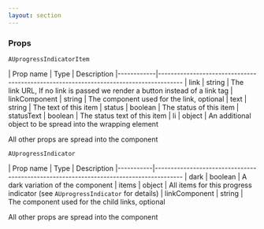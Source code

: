 ```yaml
---
layout: section
---
```


### Props

`AUprogressIndicatorItem`

| Prop name  | Type    | Description
|------------|--------------------------------------------------------------------------------------
| link          | string  | The link URL, If no link is passed we render a button instead of a link tag
| linkComponent | string  | The component used for the link, optional
| text          | string  | The text of this item
| status        | boolean | The status of this item
| statusText    | boolean | The status text of this item
| li            | object  | An additional object to be spread into the wrapping element

All other props are spread into the component

`AUprogressIndicator`

| Prop name | Type    | Description
|-----------|---------------------------------------------------------------------------------------
| dark          | boolean | A dark variation of the component
| items         | object  | All items for this progress indicator (see `AUprogressIndicator` for details)
| linkComponent | string  | The component used for the child links, optional

All other props are spread into the component
